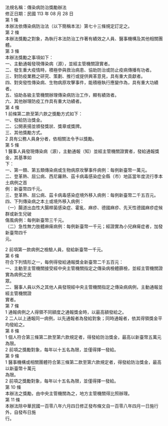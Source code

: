 法規名稱：傳染病防治獎勵辦法  
修正日期：民國 113 年 08 月 28 日  
第 1 條  
本辦法依傳染病防治法（以下簡稱本法）第七十三條規定訂定之。  
第 2 條  
本辦法獎勵之對象，為執行本法防治工作著有績效之人員、醫事機構及其他相關團體。  
第 3 條  
本辦法獎勵之事項如下：  
一、主動通報發現傳染病（源），並經主管機關證實者。  
二、發生重大疫情時，積極參與救治病患、協助防治或防止疫病傳播有功者。  
三、對防疫業務之研究、策劃、推行或提供興革意見，具有重大貢獻者。  
四、對突發性傳染病、生物病原攻擊事件，能積極執行應變作為，具有重大功績者。  
五、協助各級主管機關辦理傳染病防治工作，顯有績效者。  
六、其他辦理防疫工作具有重大功績者。  
第 4 條  
1 前條第二款至第六款之獎勵方式如下：  
一、發給防治獎金。  
二、公開表揚並頒發獎狀、獎章或獎牌。  
三、其他獎勵方式。  
2 具有公務人員身分者，依相關法令予以獎勵。  
第 5 條  
1 醫事人員發現傳染病（源），主動通報（知）並經主管機關證實者，發給通報獎金，其基準如  
下：  
一、第一類、第五類傳染病或生物病原攻擊事件病例：每例新臺幣一萬元。  
二、登革熱、屈公病、西尼羅熱、茲卡病毒感染症全縣（市）地區當年度流行季本土病例之首  
例：新臺幣四千元。  
三、登革熱、屈公病、茲卡病毒感染症境外移入病例：每例新臺幣二千五百元。  
四、下列傳染病之本土或境外移入病例：  
（一）腸道出血性大腸桿菌感染症、霍亂、麻疹、德國麻疹、先天性德國麻疹症候群或新生兒破  
傷風病例：每例新臺幣三千元。  
（二）急性無力肢體麻痺病例：每例新臺幣一千元；經證實為小兒麻痺症者，加發新臺幣四千  
元。  


2 前項第一款病例之檢驗人員，發給新臺幣一千元。  
第 6 條  
符合下列情形之一，每例得發給通報獎金新臺幣二千五百元：  
一、主動至主管機關接受經中央主管機關指定之傳染病檢體篩檢，並經主管機關證實為病例之民  
眾。  
二、醫事人員以外之其他人員發現經中央主管機關指定之傳染病病例，主動通報並經主管機關證  
實者。  
第 7 條  
1 通報病例之人得領不同額度之通報獎金時，以最高額發給之。  
2 二人以上通報同一病例，以先通報者為發給對象；同時通報者，依其得領獎金平均發給之。  
第 8 條  
1 個人符合第三條第二款至第六款規定者，得發給防治獎金，最高以新臺幣五萬元為限。  
2 前項之獎勵對象，每年以十五名為限，並僅得擇一發給。  
第 9 條  
1 醫事機構或相關團體符合第三條第二款至第六款規定者，得發給防治獎金，最高以新臺幣十萬元  
為限。  
2 前項之獎勵對象，每年以十五名為限，並僅得擇一發給。  
第 10 條  
本辦法之獎勵，由中央主管機關為之，地方主管機關得比照辦理。  
第 11 條  
本辦法除中華民國一百零八年六月四日修正發布條文自一百零八年四月一日施行外，自發布日施  
行。  


